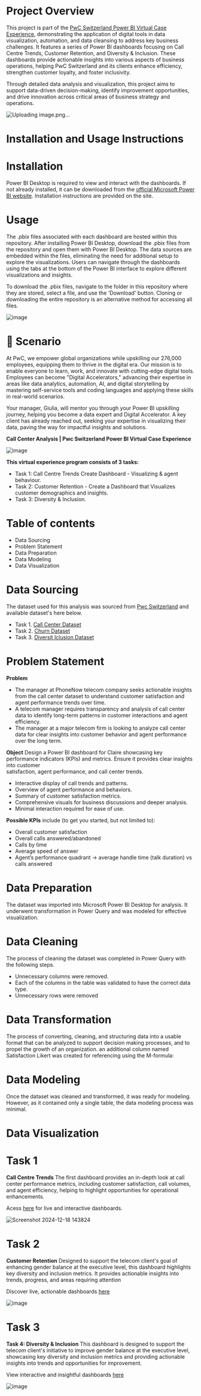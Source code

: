 # Project Overview

This project is part of the [PwC Switzerland Power BI Virtual Case Experience](https://www.theforage.com/simulations/pwc-ch/power-bi-cqxg?ref=W5vwWAjutTpHbEraC), demonstrating the application of digital tools in data visualization, automation, and data cleansing to address key business challenges. It features a series of Power BI dashboards focusing on Call Centre Trends, Customer Retention, and Diversity & Inclusion. These dashboards provide actionable insights into various aspects of business operations, helping PwC Switzerland and its clients enhance efficiency, strengthen customer loyalty, and foster inclusivity.

Through detailed data analysis and visualization, this project aims to support data-driven decision-making, identify improvement opportunities, and drive innovation across critical areas of business strategy and operations.

![Uploading image.png…](https://www.influentialsoftware.com/wp-content/webp-express/webp-images/uploads/2024/09/V1-2-1-900x450.jpg.webp)

# Installation and Usage Instructions

# Installation

Power BI Desktop is required to view and interact with the dashboards. If not already installed, it can be downloaded from the [official Microsoft Power BI website](https://www.microsoft.com/en-us/power-platform/products/power-bi/desktop). Installation instructions are provided on the site.

# Usage

The .pbix files associated with each dashboard are hosted within this repository. After installing Power BI Desktop, download the .pbix files from the repository and open them with Power BI Desktop. The data sources are embedded within the files, eliminating the need for additional setup to explore the visualizations. Users can navigate through the dashboards using the tabs at the bottom of the Power BI interface to explore different visualizations and insights.

To download the .pbix files, navigate to the folder in this repository where they are stored, select a file, and use the 'Download' button. Cloning or downloading the entire repository is an alternative method for accessing all files.

![image](https://github.com/user-attachments/assets/a6a92aa5-265a-4b0d-a574-1c63aae9c968)

# 📌  Scenario

At PwC, we empower global organizations while upskilling our 276,000 employees, equipping them to thrive in the digital era. Our mission is to enable everyone to learn, work, and innovate with cutting-edge digital tools. Employees can become "Digital Accelerators," advancing their expertise in areas like data analytics, automation, AI, and digital storytelling by mastering self-service tools and coding languages and applying these skills in real-world scenarios.

Your manager, Giulia, will mentor you through your Power BI upskilling journey, helping you become a data expert and Digital Accelerator. A key client has already reached out, seeking your expertise in visualizing their data, paving the way for impactful insights and solutions.

**Call Center Analysis | Pwc Switzerland Power BI Virtual Case Experience**

![image](https://github.com/user-attachments/assets/180f4374-ea45-41be-905e-a41026775072)

**This virtual experience program consists of 3 tasks:**

* Task 1: Call Centre Trends Create Dashboard - Visualizing  & agent behaviour.
* Task 2: Customer Retention - Create a Dashboard that Visualizes customer demographics and insights.
* Task 3: Diversity & Inclusion.

# Table of contents
* Data Sourcing
* Problem Statement
* Data Preparation
* Data Modeling
* Data Visualization

# Data Sourcing

The dataset used for this analysis was sourced from [Pwc Switzerland](https://www.theforage.com/simulations/pwc-ch/power-bi-cqxg) and available dataset's here below.
* Task 1. [Call Center Dataset](https://github.com/mroyalreddy07/Microsoft-Power-BI-PWC-PowerBI-Virtual-Case-Experience/blob/main/Call-Center-Dataset.xlsx)
* Task 2. [Churn Dataset](https://github.com/mroyalreddy07/Microsoft-Power-BI-PWC-PowerBI-Virtual-Case-Experience/blob/main/Churn-Dataset.xlsx)
* Task 3. [Diversit Iclusion Dataset](https://github.com/mroyalreddy07/Microsoft-Power-BI-PWC-PowerBI-Virtual-Case-Experience/blob/main/03%20Diversity-Inclusion-Dataset.xlsx)

# Problem Statement

**Problem**
* The manager at PhoneNow telecom company seeks actionable insights from the call center dataset to understand customer satisfaction and agent performance trends    over time.  
* A telecom manager requires transparency and analysis of call center data to identify long-term patterns in customer interactions and agent efficiency.  
* The manager at a major telecom firm is looking to analyze call center data for clear insights into customer behavior and agent performance over the long term.  

**Object** 
  Design a Power BI dashboard for Claire showcasing key performance indicators (KPIs) and metrics. Ensure it provides clear insights into customer    
  satisfaction, agent performance, and call center trends.
  
- Interactive display of call trends and patterns.  
- Overview of agent performance and behaviors.  
- Summary of customer satisfaction metrics.  
- Comprehensive visuals for business discussions and deeper analysis.  
- Minimal interaction required for ease of use.  

**Possible KPIs** include (to get you started, but not limited to):

* Overall customer satisfaction
* Overall calls answered/abandoned
* Calls by time
* Average speed of answer
* Agent’s performance quadrant -> average handle time (talk duration) vs calls answered

# Data Preparation
  The dataset was imported into Microsoft Power BI Desktop for analysis. It underwent transformation in Power Query and was modeled for effective visualization.

# Data Cleaning
  The process of cleaning the dataset was completed in Power Query with the following steps.

* Unnecessary columns were removed.
* Each of the columns in the table was validated to have the correct data type.
* Unnecessary rows were removed

# Data Transformation
  The process of converting, cleaning, and structuring data into a usable format that can be analyzed to support decision making processes, and to propel the        growth of an organization.
  an additional column named Satisfaction Likert was created for referencing using the M-formula:
  
# Data Modeling
  Once the dataset was cleaned and transformed, it was ready for modeling. However, as it contained only a single table, the data modeling process was minimal.
  
# Data Visualization

# Task 1

**Call Centre Trends**
  The first dashboard provides an in-depth look at call center performance metrics, including customer satisfaction, call volumes, and agent efficiency, helping     to highlight opportunities for operational enhancements.

  Acess [here](https://github.com/mroyalreddy07/Microsoft-Power-BI-PWC-PowerBI-Virtual-Case-Experience/blob/main/Call_Center.pbix) for live and interactive          dashboards.
     
  ![Screenshot 2024-12-18 143824](https://github.com/user-attachments/assets/015ffcf6-fe66-4b45-8e44-5afa63db17bf)

# Task 2

**Customer Retention**
  Designed to support the telecom client's goal of enhancing gender balance at the executive level, this dashboard highlights key diversity and inclusion metrics.   It provides actionable insights into trends, progress, and areas requiring attention
  
  Discover live, actionable dashboards [here](https://github.com/mroyalreddy07/Microsoft-Power-BI-PWC-PowerBI-Virtual-Case-Experience/blob/main/Customer%20Retention%20.pbix)
  
![image](https://github.com/user-attachments/assets/247cff1f-ddf2-4dd0-83ae-f8fc1597858b)

# Task 3

**Task 4: Diversity & Inclusion**
  This dashboard is designed to support the telecom client's initiative to improve gender balance at the executive level, showcasing key diversity and inclusion     metrics and providing actionable insights into trends and opportunities for improvement.
  
  View interactive and insightful dashboards [here](https://github.com/mroyalreddy07/Microsoft-Power-BI-PWC-PowerBI-Virtual-Case-Experience/blob/main/Diversity-Inclusion-Dataset.pbix)

  ![image](https://github.com/user-attachments/assets/465222bb-62c3-4b48-9dd4-b75df8008fa0)




